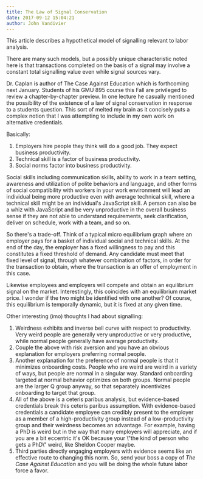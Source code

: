 ```yaml
---
title: The Law of Signal Conservation
date: 2017-09-12 15:04:21
author: John Vandivier
---
```




This article describes a hypothetical model of signalling relevant to labor analysis.

There are many such models, but a possibly unique characteristic noted here is that transactions completed on the basis of a signal may involve a constant total signalling value even while signal sources vary.

Dr. Caplan is author of The Case Against Education which is forthcoming next January. Students of his GMU 895 course this Fall are privileged to review a chapter-by-chapter preview. In one lecture he casually mentioned the possibility of the existence of a law of signal conservation in response to a students question. This sort of melted my brain as it concisely puts a complex notion that I was attempting to include in my own work on alternative credentials.

Basically:
<ol>
 	<li>Employers hire people they think will do a good job. They expect business productivity.</li>
 	<li>Technical skill is a factor of business productivity.</li>
 	<li>Social norms factor into business productivity.</li>
</ol>
Social skills including communication skills, ability to work in a team setting, awareness and utilization of polite behaviors and language, and other forms of social compatibility with workers in your work environment will lead an individual being more productive even with average technical skill, where a technical skill might be an individual's JavaScript skill. A person can also be a whiz with JavaScript and be very unproductive in the overall business sense if they are not able to understand requirements, seek clarification, deliver on schedule, work with a team, and so on.

So there's a trade-off. Think of a typical micro equilibrium graph where an employer pays for a basket of individual social and technical skills. At the end of the day, the employer has a fixed willingness to pay and this constitutes a fixed threshold of demand. Any candidate must meet that fixed level of signal, through whatever combination of factors, in order for the transaction to obtain, where the transaction is an offer of employment in this case.

Likewise employees and employers will compete and obtain an equilibrium signal on the market. Interestingly, this coincides with an equilibrium market price. I wonder if the two might be identified with one another? Of course, this equilibrium is temporally dynamic, but it is fixed at any given time.

Other interesting (imo) thoughts I had about signalling:
<ol>
 	<li>Weirdness exhibits and inverse bell curve with respect to productivity. Very weird people are generally very unproductive or very productive, while normal people generally have average productivity.</li>
 	<li>Couple the above with risk aversion and you have an obvious explanation for employers preferring normal people.</li>
 	<li>Another explanation for the preference of normal people is that it minimizes onboarding costs. People who are weird are weird in a variety of ways, but people are normal in a singular way. Standard onboarding targeted at normal behavior optimizes on both groups. Normal people are the larger Q group anyway, so that separately incentivizes onboarding to target that group.</li>
 	<li>All of the above is a ceteris paribus analysis, but evidence-based credentials break this ceteris paribus assumption. With evidence-based credentials a candidate employee can credibly present to the employer as a member of a high-productivity group instead of a low-productivity group and their weirdness becomes an advantage. For example, having a PhD is weird but in the way that many employers will appreciate, and if you are a bit eccentric it's OK because your \"the kind of person who gets a PhD\" weird, like Sheldon Cooper maybe.</li>
 	<li>Third parties directly engaging employers with evidence seems like an effective route to changing this norm. So, send your boss a copy of <em>The Case Against Education</em> and you will be doing the whole future labor force a favor.</li>
</ol>